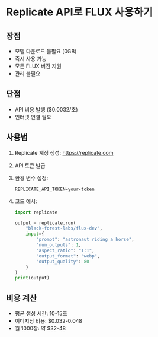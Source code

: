 # Replicate API로 FLUX 사용하기

## 장점
- 모델 다운로드 불필요 (0GB)
- 즉시 사용 가능
- 모든 FLUX 버전 지원
- 관리 불필요

## 단점
- API 비용 발생 ($0.0032/초)
- 인터넷 연결 필요

## 사용법

1. Replicate 계정 생성: https://replicate.com
2. API 토큰 발급
3. 환경 변수 설정:
   ```
   REPLICATE_API_TOKEN=your-token
   ```

4. 코드 예시:
   ```python
   import replicate
   
   output = replicate.run(
       "black-forest-labs/flux-dev",
       input={
           "prompt": "astronaut riding a horse",
           "num_outputs": 1,
           "aspect_ratio": "1:1", 
           "output_format": "webp",
           "output_quality": 80
       }
   )
   print(output)
   ```

## 비용 계산
- 평균 생성 시간: 10-15초
- 이미지당 비용: $0.032-0.048
- 월 1000장: 약 $32-48